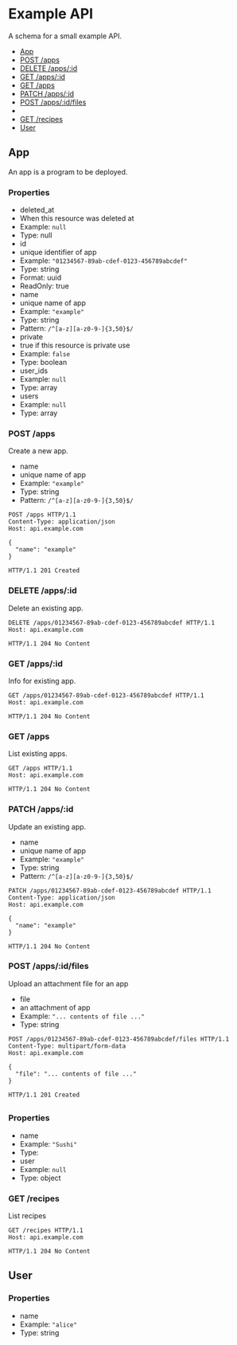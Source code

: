 # Example API
A schema for a small example API.

* [App](#app)
 * [POST /apps](#post-apps)
 * [DELETE /apps/:id](#delete-appsid)
 * [GET /apps/:id](#get-appsid)
 * [GET /apps](#get-apps)
 * [PATCH /apps/:id](#patch-appsid)
 * [POST /apps/:id/files](#post-appsidfiles)
* [](#)
 * [GET /recipes](#get-recipes)
* [User](#user)

## App

An app is a program to be deployed.

### Properties

* deleted_at
 * When this resource was deleted at
 * Example: `null`
 * Type: null
* id
 * unique identifier of app
 * Example: `"01234567-89ab-cdef-0123-456789abcdef"`
 * Type: string
 * Format: uuid
 * ReadOnly: true
* name
 * unique name of app
 * Example: `"example"`
 * Type: string
 * Pattern: `/^[a-z][a-z0-9-]{3,50}$/`
* private
 * true if this resource is private use
 * Example: `false`
 * Type: boolean
* user_ids
 * Example: `null`
 * Type: array
* users
 * Example: `null`
 * Type: array

### POST /apps

Create a new app.

* name
 * unique name of app
 * Example: `"example"`
 * Type: string
 * Pattern: `/^[a-z][a-z0-9-]{3,50}$/`

```
POST /apps HTTP/1.1
Content-Type: application/json
Host: api.example.com

{
  "name": "example"
}
```

```
HTTP/1.1 201 Created
```

### DELETE /apps/:id

Delete an existing app.


```
DELETE /apps/01234567-89ab-cdef-0123-456789abcdef HTTP/1.1
Host: api.example.com
```

```
HTTP/1.1 204 No Content
```

### GET /apps/:id

Info for existing app.


```
GET /apps/01234567-89ab-cdef-0123-456789abcdef HTTP/1.1
Host: api.example.com
```

```
HTTP/1.1 204 No Content
```

### GET /apps

List existing apps.


```
GET /apps HTTP/1.1
Host: api.example.com
```

```
HTTP/1.1 204 No Content
```

### PATCH /apps/:id

Update an existing app.

* name
 * unique name of app
 * Example: `"example"`
 * Type: string
 * Pattern: `/^[a-z][a-z0-9-]{3,50}$/`

```
PATCH /apps/01234567-89ab-cdef-0123-456789abcdef HTTP/1.1
Content-Type: application/json
Host: api.example.com

{
  "name": "example"
}
```

```
HTTP/1.1 204 No Content
```

### POST /apps/:id/files

Upload an attachment file for an app

* file
 * an attachment of app
 * Example: `"... contents of file ..."`
 * Type: string

```
POST /apps/01234567-89ab-cdef-0123-456789abcdef/files HTTP/1.1
Content-Type: multipart/form-data
Host: api.example.com

{
  "file": "... contents of file ..."
}
```

```
HTTP/1.1 201 Created
```

## 

### Properties

* name
 * Example: `"Sushi"`
 * Type: 
* user
 * Example: `null`
 * Type: object

### GET /recipes

List recipes


```
GET /recipes HTTP/1.1
Host: api.example.com
```

```
HTTP/1.1 204 No Content
```

## User

### Properties

* name
 * Example: `"alice"`
 * Type: string


